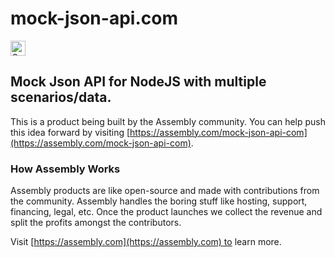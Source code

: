 # mock-json-api.com

<a href="https://assembly.com/mock-json-api-com/bounties?utm_campaign=assemblage&utm_source=mock-json-api-com&utm_medium=repo_badge"><img src="https://asm-badger.herokuapp.com/mock-json-api-com/badges/tasks.svg" height="24px" alt="Open Tasks" /></a>

## Mock Json API for NodeJS with multiple scenarios/data.

This is a product being built by the Assembly community. You can help push this idea forward by visiting [https://assembly.com/mock-json-api-com](https://assembly.com/mock-json-api-com).

### How Assembly Works

Assembly products are like open-source and made with contributions from the community. Assembly handles the boring stuff like hosting, support, financing, legal, etc. Once the product launches we collect the revenue and split the profits amongst the contributors.

Visit [https://assembly.com](https://assembly.com) to learn more.
